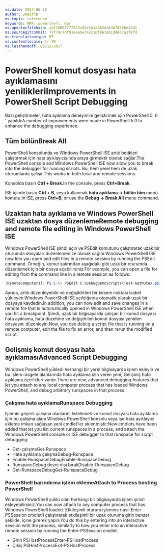```yaml
---
ms.date: 2017-06-12
author: JKeithB
ms.topic: reference
keywords: WMF, powershell, Kur
ms.openlocfilehash: aaf1809277f072c82e5a1a862ea64b75586e32d1
ms.sourcegitcommit: 75f70c7df01eea5e7a2c16f9a3ab1dd437a1f8fd
ms.translationtype: MT
ms.contentlocale: tr-TR
ms.lasthandoff: 06/12/2017
---
```

# <a name="improvements-in-powershell-script-debugging"></a><span data-ttu-id="7915e-102">PowerShell komut dosyası hata ayıklamasını yenilikleri</span><span class="sxs-lookup"><span data-stu-id="7915e-102">Improvements in PowerShell Script Debugging</span></span>

<span data-ttu-id="7915e-103">Bazı geliştirmeler, hata ayıklama deneyimini geliştirmek için PowerShell 5. 0 ' yapıldı:</span><span class="sxs-lookup"><span data-stu-id="7915e-103">A number of improvements were made in PowerShell 5.0 to enhance the debugging experience:</span></span>

## <a name="break-all"></a><span data-ttu-id="7915e-104">Tüm bölün</span><span class="sxs-lookup"><span data-stu-id="7915e-104">Break All</span></span>

<span data-ttu-id="7915e-105">PowerShell konsolunda ve Windows PowerShell ISE artık betikleri çalıştırmak için hata ayıklayıcısında araya girmektir olanak sağlar.</span><span class="sxs-lookup"><span data-stu-id="7915e-105">The PowerShell console and Windows PowerShell ISE now allow you to break into the debugger for running scripts.</span></span> <span data-ttu-id="7915e-106">Bu, hem yerel hem de uzak oturumlarda çalışır.</span><span class="sxs-lookup"><span data-stu-id="7915e-106">This works in both local and remote sessions.</span></span>

<span data-ttu-id="7915e-107">Konsolda basın **Ctrl + Break**.</span><span class="sxs-lookup"><span data-stu-id="7915e-107">In the console, press **Ctrl+Break**.</span></span>

<span data-ttu-id="7915e-108">ISE içinde basın **Ctrl + B**, veya kullanmak **hata ayıklama -> bölün tüm** menü komutu.</span><span class="sxs-lookup"><span data-stu-id="7915e-108">In ISE, press **Ctrl+B**, or use the **Debug -> Break All** menu command.</span></span>

## <a name="remote-debugging-and-remote-file-editing-in-windows-powershell-ise"></a><span data-ttu-id="7915e-109">Uzaktan hata ayıklama ve Windows PowerShell ISE uzaktan dosya düzenleme</span><span class="sxs-lookup"><span data-stu-id="7915e-109">Remote debugging and remote file editing in Windows PowerShell ISE</span></span>

<span data-ttu-id="7915e-110">Windows PowerShell ISE şimdi açın ve PSEdit komutunu çalıştırarak uzak bir oturumda dosyaları düzenlemenize olanak sağlar.</span><span class="sxs-lookup"><span data-stu-id="7915e-110">Windows PowerShell ISE now lets you open and edit files in a remote session by running the PSEdit command.</span></span>
<span data-ttu-id="7915e-111">Örneğin, komut satırından aşağıdaki gibi uzak bir oturumda düzenlemek için bir dosya açabilirsiniz:</span><span class="sxs-lookup"><span data-stu-id="7915e-111">For example, you can open a file for editing from the command line in a remote session as follows:</span></span>

```powershell
[RemoteComputer1]: PS C:\> PSEdit C:\DebugDemoScripts\Test-GetMutex.ps1
```

<span data-ttu-id="7915e-112">Ayrıca, artık düzenleyebilir ve değişiklikleri bir kesme noktası isabet yükleyen Windows PowerShell ISE açıldığında otomatik olarak uzak bir dosyaya kaydedin.</span><span class="sxs-lookup"><span data-stu-id="7915e-112">In addition, you can now edit and save changes in a remote file that is automatically opened in Windows PowerShell ISE when you hit a breakpoint.</span></span>
<span data-ttu-id="7915e-113">Şimdi, uzak bir bilgisayarda çalışan bir komut dosyası hata ayıklama, hata düzeltme ve değiştirilen komut dosyası yeniden dosyasını düzenleyin.</span><span class="sxs-lookup"><span data-stu-id="7915e-113">Now, you can debug a script file that is running on a remote computer, edit the file to fix an error, and then rerun the modified script.</span></span>

## <a name="advanced-script-debugging"></a><span data-ttu-id="7915e-114">Gelişmiş komut dosyası hata ayıklaması</span><span class="sxs-lookup"><span data-stu-id="7915e-114">Advanced Script Debugging</span></span>

<span data-ttu-id="7915e-115">Windows PowerShell yükledi herhangi bir yerel bilgisayarda işlem ekleyin ve bu işlem rasgele alanlarında hata ayıklama izin veren yeni, Gelişmiş hata ayıklama özellikleri vardır.</span><span class="sxs-lookup"><span data-stu-id="7915e-115">There are new, advanced debugging features that let you attach to any local computer process that has loaded Windows PowerShell, and debug arbitrary runspaces in that process.</span></span>

### <a name="runspace-debugging"></a><span data-ttu-id="7915e-116">Çalışma hata ayıklama</span><span class="sxs-lookup"><span data-stu-id="7915e-116">Runspace Debugging</span></span>

<span data-ttu-id="7915e-117">İşlemin geçerli çalışma alanlarını listelemek ve komut dosyası hata ayıklama için bu çalışma alanı Windows PowerShell konsolu veya işe hata ayıklayıcı ekleme imkan sağlayan yeni cmdlet'ler eklenmiştir:</span><span class="sxs-lookup"><span data-stu-id="7915e-117">New cmdlets have been added that let you list current runspaces in a process, and attach the Windows PowerShell console or ISE debugger to that runspace for script debugging:</span></span>

-   <span data-ttu-id="7915e-118">Get-çalışma</span><span class="sxs-lookup"><span data-stu-id="7915e-118">Get-Runspace</span></span>
-   <span data-ttu-id="7915e-119">Hata ayıklama çalışma</span><span class="sxs-lookup"><span data-stu-id="7915e-119">Debug-Runspace</span></span>
-   <span data-ttu-id="7915e-120">Enable-RunspaceDebug</span><span class="sxs-lookup"><span data-stu-id="7915e-120">Enable-RunspaceDebug</span></span>
-   <span data-ttu-id="7915e-121">RunspaceDebug devre dışı bırak</span><span class="sxs-lookup"><span data-stu-id="7915e-121">Disable-RunspaceDebug</span></span>
-   <span data-ttu-id="7915e-122">Get-RunspaceDebug</span><span class="sxs-lookup"><span data-stu-id="7915e-122">Get-RunspaceDebug</span></span>

### <a name="attach-to-process-hosting-powershell"></a><span data-ttu-id="7915e-123">PowerShell barındırma işlem ekleme</span><span class="sxs-lookup"><span data-stu-id="7915e-123">Attach to Process hosting PowerShell</span></span>

<span data-ttu-id="7915e-124">Windows PowerShell yüklü olan herhangi bir bilgisayarda işlem şimdi ekleyebilirsiniz.</span><span class="sxs-lookup"><span data-stu-id="7915e-124">You can now attach to any computer process that has Windows PowerShell loaded.</span></span> <span data-ttu-id="7915e-125">Etkileşimli oturum işlemine nasıl Enter-PSSession cmdlet'i çalıştırarak etkileşimli bir uzak oturuma girin benzer şekilde, içine girerek yapın:</span><span class="sxs-lookup"><span data-stu-id="7915e-125">You do this by entering into an interactive session with the process, similarly to how you enter into an interactive remote session by running the Enter-PSSession cmdlet:</span></span>

-   <span data-ttu-id="7915e-126">Girin PSHostProcess</span><span class="sxs-lookup"><span data-stu-id="7915e-126">Enter-PSHostProcess</span></span>
-   <span data-ttu-id="7915e-127">Çıkış PSHostProcess</span><span class="sxs-lookup"><span data-stu-id="7915e-127">Exit-PSHostProcess</span></span>


